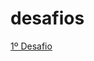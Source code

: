# desafios

<a href="https://miguelafonsoo.github.io/desafios/qr-code-component-main/">1º Desafio</a>
 

